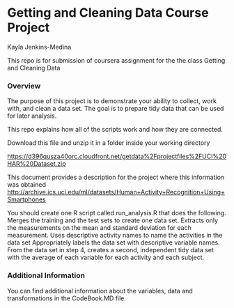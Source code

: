# Getting and Cleaning Data Course Project
Kayla Jenkins-Medina

This repo is for submission of coursera assignment for the the class Getting and Cleaning Data

### Overview
The purpose of this project is to demonstrate your ability to collect, work with, and clean a data set. The goal is to prepare tidy data that can be used for later analysis. 

This repo explains how all of the scripts work and how they are connected. 

Download this file and unzip it in a folder inside your working directory

https://d396qusza40orc.cloudfront.net/getdata%2Fprojectfiles%2FUCI%20HAR%20Dataset.zip

This document provides a description for the project where this information was obtained
http://archive.ics.uci.edu/ml/datasets/Human+Activity+Recognition+Using+Smartphones

You should create one R script called run_analysis.R that does the following. 
Merges the training and the test sets to create one data set.
Extracts only the measurements on the mean and standard deviation for each measurement. 
Uses descriptive activity names to name the activities in the data set
Appropriately labels the data set with descriptive variable names. 
From the data set in step 4, creates a second, independent tidy data set with the average of each variable for each activity and each subject.

### Additional Information

You can find additional information about the variables, data and transformations in the CodeBook.MD file.